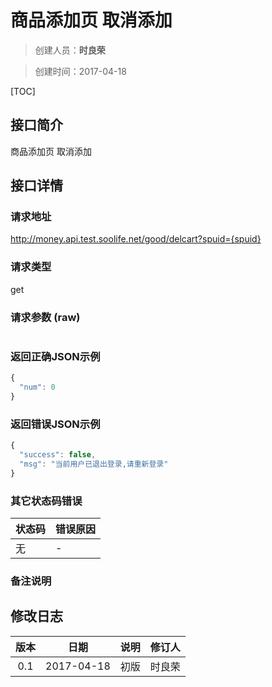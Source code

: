 # 商品添加页 取消添加
>创建人员：**时良荣**

>创建时间：2017-04-18

[TOC]


## 接口简介
商品添加页 取消添加

## 接口详情

### 请求地址
http://money.api.test.soolife.net/good/delcart?spuid={spuid}

### 请求类型
get

### 请求参数 (raw)
```javascript

```

### 返回正确JSON示例
```javascript
{
  "num": 0
}
```
### 返回错误JSON示例
```javascript
{
  "success": false,
  "msg": "当前用户已退出登录,请重新登录"
}
```
### 其它状态码错误
| 状态码 | 错误原因     |
| :------------- | :------------- |
|无|-|

### 备注说明


## 修改日志
| 版本   | 日期         | 说明   | 修订人  |
| :----: | :----------: | :---- | :---- |
| 0.1  | 2017-04-18 | 初版   | 时良荣  |

